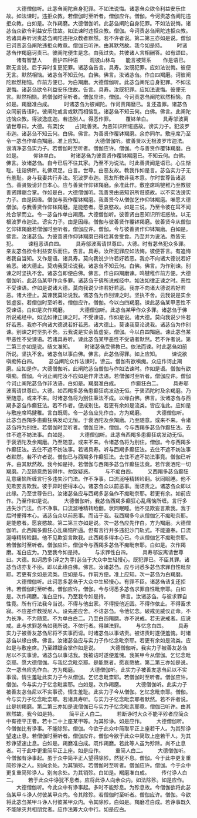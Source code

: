 <!-- { "loadSidebar": true } -->
　　大德僧伽听。此苾刍阐陀自身犯罪。不如法说悔。诸苾刍众欲令利益安乐住故。如法谏时。违拒众教。若僧伽时至听者。僧伽应许。僧伽。今诃责苾刍阐陀违拒众教。白如是。次作羯磨。大德僧伽听。此苾刍阐陀自身犯罪。不如法说悔。诸苾刍众欲令利益安乐住故。如法谏时违拒众教。僧伽。今诃责苾刍阐陀违拒众教。若诸具寿听诃责苾刍阐陀违拒众教者默然。若不许者说。第二第三亦如是说。僧伽已诃责苾刍阐陀违拒众教竟。僧伽已听许。由其默然故。我今如是持。
　　时诸苾刍作羯磨诃责已。彼阐陀便生是念。由我过失。共彼诸人言相酬答。如有颂曰。
　　诸有智慧人　　善护四种语
　　观彼山林鸟　　能言被笼系
　　作是语已。默无言说。后于异时复更犯罪。诸苾刍告言。具寿。汝既犯罪。应如法说悔。彼便无言。默然相恼。诸苾刍不知云何。白佛。佛言。汝诸苾刍。作白四羯磨。诃彼阐陀默然相恼。作前方便已。为白羯磨。大德僧伽听。此苾刍阐陀自身犯罪。不如法说悔。诸苾刍欲令利益安乐住故。告言。具寿。汝既犯罪。应如法说悔。彼便无言。默然相恼。若僧伽时至听者。僧伽应许。僧伽。今诃责苾刍阐陀默然相恼。白如是。羯磨准白成。
　　时诸苾刍为彼阐陀。作诃责羯磨已。复还造罪。诸苾刍众同前告语时。彼阐陀或言或默而相恼乱。诸苾刍不知云何。白佛。佛言。此阐陀违恼众教。得波逸底迦。若违别人。得恶作罪。
　　覆钵单白。
　　具寿邬波离请世尊曰。大德。有栗[女　　占]毗善贤。为恶知识所诳惑故。谤实力子。犯波罗市迦。诸苾刍不知云何。白佛。佛言。为善贤作覆钵羯磨。余亦同尔。敷座席乃至令一苾刍作单白羯磨。准上应知。
　　大德僧伽听。彼善贤以无根波罗市迦法。谤清净苾刍实力子。若僧伽时至听者。僧伽应许。僧伽。今与善贤作覆钵羯磨。白如是。
　　仰钵单白。
　　时诸苾刍为彼善贤作覆钵羯磨已。不知云何。白佛。佛言。汝诸苾刍。自今已后不往其家。乃至不为说法。时此善贤闻是语已。心生惭耻。往诣佛所。礼佛双足。白言。世尊。由恶友故。教我作如是言。苾刍实力子无有羞耻。身与我妻共行非法。犯波罗市迦。恶友所教非我本意。尔时世尊告诸苾刍。善贤毁谤非自本心。应与善贤作仰钵羯磨。余准此作。敷座席鸣犍稚乃至教彼善贤蹲踞合掌。作如是白。大德僧伽听。我善贤由恶知识所诳惑故。以不实法谤实力子。由是因缘。僧伽与我作覆钵羯磨。我善贤今从僧伽乞作仰钵羯磨。唯愿大德僧伽。与我善贤作仰钵羯磨。是能愍者。愿哀愍故。如是三说。乃至令彼在耳不闻处合掌而立。令一苾刍作单白羯磨。大德僧伽听。彼善贤由恶知识所诳惑故。以无根波罗市迦法。谤实力子。由是因缘。僧伽与彼善贤作覆钵羯磨。彼善贤今从僧伽乞仰钵羯磨若僧伽时至听者。僧伽应许。僧伽。今与彼善贤作仰钵羯磨。白如是。佛言。汝诸苾刍。为彼善贤作仰钵羯磨已得往其舍受食。乃至并为说法。悉皆无犯。
　　谏粗恶语白四。
　　具寿邬波离请世尊曰。大德。时有苾刍犯众多罪。亲友苾刍欲令利益安乐而住。告言。具寿。汝所犯罪应如法悔。彼便答言。有追悔者我自当知。又作是语。诸具寿。莫向我说少许若好若恶。我亦不向诸大德说若好若恶。诸大德止。莫劝我莫论说我。诸苾刍不知云何。白佛。佛言。为作别谏。别谏之时坚执不舍。诸苾刍即便白佛。佛言。作白四羯磨谏。鸣犍稚作前方便。大德僧伽听。此苾刍某甲作众多罪。诸苾刍于佛所说戒经中。如法如律正谏之时。恶性不受谏语。作如是说诸大德。莫向我说少许若好若恶。我亦不向诸大德说若好若恶。诸大德止。莫谏我莫论说我。诸苾刍为作别谏之时。坚执不舍。云我说是实余皆虚妄。若僧伽时至听者。僧伽应许。僧伽。今以白四羯磨。谏此苾刍某甲恶性不受谏语。白如是次作羯磨。
　　大德僧伽听。此苾刍某甲作众多罪。诸苾刍于佛所说戒经中。如法如律正谏之时。不受谏语。作如是说。诸大德。莫向我说少许若好若恶。我亦不向诸大德说若好若恶。诸大德止。莫谏我莫论说我。诸苾刍为作别谏。别谏之时坚执不舍。云我说是实余皆虚妄。僧伽。今以白四羯磨。谏此苾刍某甲恶性不受谏语。若诸具寿听。谏此苾刍某甲恶性不受语者默然。若不许者说。第二第三亦如是说。结文准知。
　　时诸苾刍受佛教已。依法而谏。时此苾刍如前所说。坚执不舍。诸苾刍以事白佛。佛言。此苾刍得罪。如上应知。
　　谏说欲嗔痴怖白四。
　　苾刍阐陀众作法谏时。谤云。僧伽有欲嗔痴。众应作诃止羯磨。应如是作。大德僧伽听。此阐陀苾刍僧伽与作如法谏时。作如是语。僧伽有欲嗔痴。僧伽。今诃止阐陀汝不应如是作非法语。若僧伽时至听者。僧伽应许。僧伽今诃止阐陀苾刍作非法语。白如是。羯磨准白成。
　　作癫狂白二。
　　具寿邬波离请世尊曰。大德。如西羯多苾刍患癫狂病发动无恒。于褒洒陀时及余羯磨。乃至随意。或来不来。时诸苾刍将为别住秉法不成。以缘白佛。佛言。汝诸苾刍与西羯多苾刍作癫狂法。若不作者。便成别住。若更有余如是流类。皆应准此。应如是与敷座席鸣揵稚。言白既周。令一苾刍应先作白。方为羯磨。
　　大德僧伽听。此苾刍西羯多患癫狂病发动无恒。于褒洒陀及余羯磨。乃至随意。或来不来。令诸苾刍将为别住。若僧伽时至听者。僧伽应许。僧伽。今与西羯多苾刍作癫狂法。去住不遮不妨法事。白如是。
　　大德僧伽听。此苾刍西羯多患癫狂病发动无恒。于褒洒陀及余羯磨。乃至随意。或来不来。令诸苾刍将为别住。僧伽。今与西羯多作癫狂法。去住不遮不妨法事。若诸具寿。听与西羯多癫狂法。去住不遮不妨法事者默然。若不许者说。僧伽已与西羯多作癫狂法。去住不遮不妨法事竟。僧伽已听许。由其默然故。我今如是持。若僧伽与西羯多苾刍作癫狂法竟。若作褒洒陀一切羯磨。乃至随意悉皆得作。勿致疑惑。
　　与不痴白四。
　　又西羯多苾刍癫狂乱意痛恼所缠言行多违失沙门法。作不净事。口流涎唾精转睑翻。状同眠睡。他不见欺妄言欺我。彼于异时便得本心。诸苾刍众以前恶事。而诘责之。诸苾刍众即以此缘。乃至世尊告曰。汝诸苾刍应与西羯多苾刍作不痴毗奈耶。若更有余。如前应作。乃至作如是说。
　　大德僧伽听。我苾刍西羯多癫狂心乱痛恼所缠。言行多违失沙门法。作不净事。口流涎唾精转睑翻。状同眠睡。他不见欺妄言欺我。我于后时便得本心。诸苾刍众以前恶事。而诘于我。我西羯多今从僧伽乞不痴毗奈耶。是能愍者。愿哀愍故。第二第三亦如是说。次一苾刍应先作白。方为羯磨。大德僧伽听。此西羯多癫狂心乱痛恼所逼。但有言行并多违犯沙门轨式。不能遵奉。口流涎唾精转睑翻。他不见欺妄言欺我。此西羯多得本心已。今从僧伽乞不痴毗奈耶。若僧伽时至听者。僧伽应许。僧伽今与西羯多苾刍不痴毗奈耶。白如是。次作羯磨。准白应为。乃至我今如是持。
　　与求罪性白四。
　　具寿邬波离请世尊曰。大德。如诃悉多(译之为手)苾刍于大众中生轻慢心。既犯罪已。不臣其罪。诸苾刍诘亦复不臣。即以此缘白佛。佛言。汝诸苾刍。应与诃悉多苾刍求罪自性毗奈耶。若更有余如是流类。应如是与。作前方便。准上应知。次一苾刍为白羯磨。
　　大德僧伽听。此诃悉多苾刍于大众中生轻慢心。有罪不臣。诸苾刍诘复还拒讳。若僧伽时至听者。僧伽应许。僧伽。今与诃悉多苾刍求罪自性毗奈耶。白如是。次作羯磨。准白应作。乃至我今如是持。
　　佛言。汝诸苾刍。与彼求罪自性竟。所有行法我今当说。不得与他出家。不得授他近圆。不得作依止。不得畜求寂。不应差作教授尼人。设先差应舍。不诘苾刍。令他忆念。破戒见威仪正命。不为长净。不为随意。不为单白白二。乃至白四羯磨。亦不说戒。若无说戒者。应说戒。此与求罪苾刍如我所说。不依行者。得越法罪。
　　与忆念白四。
　　具寿实力子被善友苾刍尼将不实事而谤。时诸苾刍以事诘责。被诘责时遂便羞愧。时诸苾刍以缘白佛。佛言。汝诸苾刍应与实力子作忆念毗奈耶。若更有余如是流类。应如是与敷座席。乃至蹲踞合掌作如是说。
　　大德僧伽听。我实力子被善友苾刍尼以不实事谤。诸苾刍以事诘我。我被诘时遂便羞愧。我某甲今从僧伽。乞忆念毗奈耶。愿大德僧伽。与我忆念毗奈耶。是能愍者。愿哀愍故。第二第三亦如是说。次一苾刍应先作白。方为羯磨。
　　大德僧伽听。此实力子被善友苾刍尼以不实事谤。情生羞耻此实力子今从僧伽。乞忆念毗柰耶。若僧伽时至听者。僧伽应许。僧伽。今与实力子忆念毗柰耶。白如是。次作羯磨。
　　大德僧伽听。此实力子被善友苾刍尼以不实事谤。情生羞耻。此实力子今从僧伽。乞忆念毗柰耶。僧伽。今与实力子忆念毗柰耶。若诸具寿听。与实力子忆念毗柰耶者默然。若不许者说。此是初羯磨。第二第三亦如是说僧伽已与实力子忆念毗柰耶竟。僧伽已听许。由其默然故。我今如是持。
　　简平正人白二。
　　若断诤时大众不能平殄者应简众中有德平正者。若十二十上座某甲等。为其殄诤。如是应作。
　　大德僧伽听。今僧伽比有诤事。不能除殄。僧伽。今欲于此众中简取平正上座若干人。为其殄诤望速止息。若僧伽时至听者。僧伽应许。僧伽今欲于此众中简取上座若干人。为其殄诤望速止息。白如是。羯磨准白成。既作羯磨。若此等人虽为殄除。尚不止息者。可于此中更重简平正上座。如是应作。
　　重简人白二。
　　大德僧伽听。今僧伽有诤事起。虽于众中简平正人望得除殄。然犹不息。僧伽。今于此中更复重简殄诤之人。别向余处。为其销殄。若僧伽时至听者。僧伽应许。僧伽。今于众中更复重简殄诤人。别向余处。为其销殄。白如是。羯磨准白成。
　　传付诤人白二。
　　若于此众中诤犹不息者。应将此诤人向余众内。如法除殄。如是应作。
　　大德僧伽听。今此众中有诤事起。多时不能殄息。为殄息故。今僧伽欲将此苾刍某甲斗诤人付彼某甲众内。令其除殄。若僧伽时至听者。僧伽应许。僧伽。今欲将此苾刍某甲斗诤人付彼某甲众内。令其除殄。白如是。羯磨准白成。若诤事既久不能除灭共相朋党者。应作法筹大众中行。如是应白。
